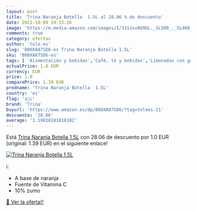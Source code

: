 ```yaml
---
layout: post
title: 'Trina Naranja Botella  1.5L al 28.06 % de descuento'
date: 2021-10-09 19:33:26
image: 'https://m.media-amazon.com/images/I/31SJxv0b9bL._SL500_._SL400_.jpg'
comments: true
category: ofertas
author: 'tole.es'
slug: 'B00XA87SD6-es Trina Naranja Botella 1.5L'
sku: 'B00XA87SD6-es'
tags: [ 'Alimentación y bebidas','Café, té y bebidas','Limonadas con gas','Refrescos con gas','trina', ]
actualPrice: 1.0 EUR
currency: EUR
price: 1.0
comparePrice: 1.39 EUR
prodname: 'Trina Naranja Botella  1.5L'
country: 'es'
flag: '🇪🇸'
brand: 'Trina'
buyurl: 'https://www.amazon.es/dp/B00XA87SD6/?tag=tolees-21'
descuento: '28.06'
average: '1.19818181818182'
---
```


Está [Trina Naranja Botella  1.5L](https://www.amazon.es/dp/B00XA87SD6/?tag=tolees-21) con 28.06 de descuento por 1.0 EUR (original: 1.39 EUR) en el siguiente enlace!

[![Trina Naranja Botella  1.5L](https://m.media-amazon.com/images/I/31SJxv0b9bL._SL500_._SL400_.jpg)](https://www.amazon.es/dp/B00XA87SD6/?tag=tolees-21)

ℹ️:

- A base de naranja
- Fuente de Vitamina C
- 10% zumo

[🛒 Ver la oferta!!](https://www.amazon.es/dp/B00XA87SD6/?tag=tolees-21)
